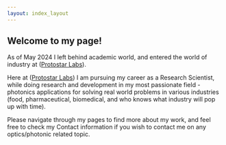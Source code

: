 ```yaml
---
layout: index_layout
---
```


## Welcome to my page!

As of May 2024 I left behind academic world, and entered the world of industry at ([Protostar Labs](https://protostar.ai)).

Here at ([Protostar Labs](https://protostar.ai)) I am pursuing my career as a Research Scientist, while doing research and development in my most passionate field - photonics applications for solving real world problems in various industries (food, pharmaceutical, biomedical, and who knows what industry will pop up with time).

Please navigate through my pages to find more about my work, and feel free to check my Contact information if you wish to contact me on any optics/photonic related topic.